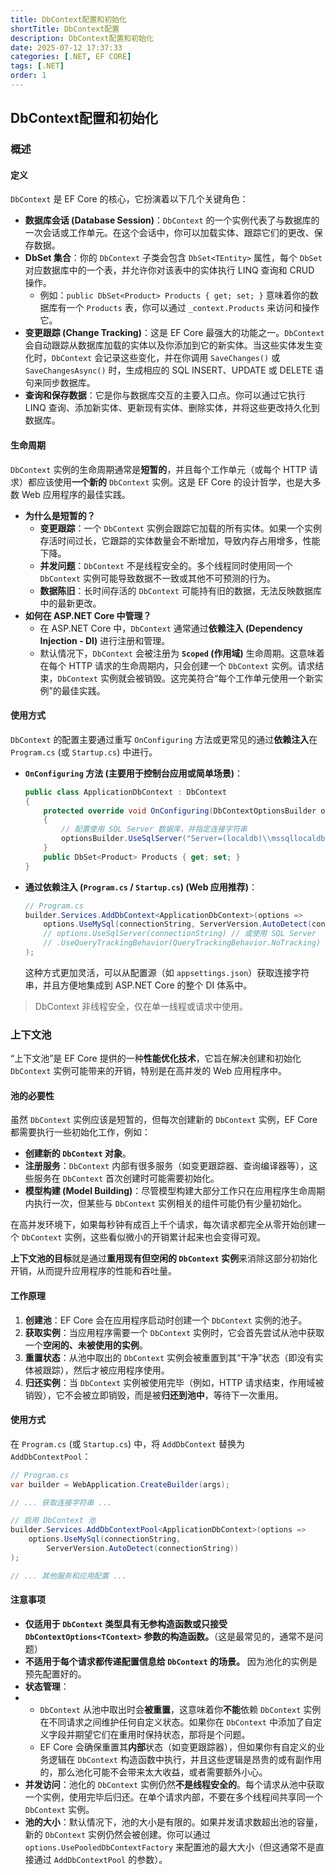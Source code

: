 ```yaml
---
title: DbContext配置和初始化
shortTitle: DbContext配置
description: DbContext配置和初始化
date: 2025-07-12 17:37:33
categories: [.NET, EF CORE]
tags: [.NET]
order: 1
---
```


## DbContext配置和初始化

### 概述

#### 定义

`DbContext` 是 EF Core 的核心，它扮演着以下几个关键角色：

- **数据库会话 (Database Session)**：`DbContext` 的一个实例代表了与数据库的一次会话或工作单元。在这个会话中，你可以加载实体、跟踪它们的更改、保存数据。
- **DbSet 集合**：你的 `DbContext` 子类会包含 `DbSet<TEntity>` 属性，每个 `DbSet` 对应数据库中的一个表，并允许你对该表中的实体执行 LINQ 查询和 CRUD 操作。
  - 例如：`public DbSet<Product> Products { get; set; }` 意味着你的数据库有一个 `Products` 表，你可以通过 `_context.Products` 来访问和操作它。
- **变更跟踪 (Change Tracking)**：这是 EF Core 最强大的功能之一。`DbContext` 会自动跟踪从数据库加载的实体以及你添加到它的新实体。当这些实体发生变化时，`DbContext` 会记录这些变化，并在你调用 `SaveChanges()` 或 `SaveChangesAsync()` 时，生成相应的 SQL INSERT、UPDATE 或 DELETE 语句来同步数据库。
- **查询和保存数据**：它是你与数据库交互的主要入口点。你可以通过它执行 LINQ 查询、添加新实体、更新现有实体、删除实体，并将这些更改持久化到数据库。

#### 生命周期

`DbContext` 实例的生命周期通常是**短暂的**，并且每个工作单元（或每个 HTTP 请求）都应该使用**一个新的** `DbContext` 实例。这是 EF Core 的设计哲学，也是大多数 Web 应用程序的最佳实践。

- **为什么是短暂的？**
  - **变更跟踪**：一个 `DbContext` 实例会跟踪它加载的所有实体。如果一个实例存活时间过长，它跟踪的实体数量会不断增加，导致内存占用增多，性能下降。
  - **并发问题**：`DbContext` 不是线程安全的。多个线程同时使用同一个 `DbContext` 实例可能导致数据不一致或其他不可预测的行为。
  - **数据陈旧**：长时间存活的 `DbContext` 可能持有旧的数据，无法反映数据库中的最新更改。
- **如何在 ASP.NET Core 中管理？**
  - 在 ASP.NET Core 中，`DbContext` 通常通过**依赖注入 (Dependency Injection - DI)** 进行注册和管理。
  - 默认情况下，`DbContext` 会被注册为 **`Scoped` (作用域)** 生命周期。这意味着在每个 HTTP 请求的生命周期内，只会创建一个 `DbContext` 实例。请求结束，`DbContext` 实例就会被销毁。这完美符合“每个工作单元使用一个新实例”的最佳实践。

#### 使用方式

`DbContext` 的配置主要通过重写 `OnConfiguring` 方法或更常见的通过**依赖注入**在 `Program.cs` (或 `Startup.cs`) 中进行。

- **`OnConfiguring` 方法 (主要用于控制台应用或简单场景)**：

  ```C#
  public class ApplicationDbContext : DbContext
  {
      protected override void OnConfiguring(DbContextOptionsBuilder optionsBuilder)
      {
          // 配置使用 SQL Server 数据库，并指定连接字符串
          optionsBuilder.UseSqlServer("Server=(localdb)\\mssqllocaldb;Database=MyDatabase;Trusted_Connection=True;");
      }
      public DbSet<Product> Products { get; set; }
  }
  ```

- **通过依赖注入 (`Program.cs` / `Startup.cs`) (Web 应用推荐)**：

  ```C#
  // Program.cs
  builder.Services.AddDbContext<ApplicationDbContext>(options =>
      options.UseMySql(connectionString, ServerVersion.AutoDetect(connectionString)) // 使用 MySQL
      // options.UseSqlServer(connectionString) // 或使用 SQL Server
      // .UseQueryTrackingBehavior(QueryTrackingBehavior.NoTracking) // 可选：配置默认查询行为
  );
  ```

  这种方式更加灵活，可以从配置源（如 `appsettings.json`）获取连接字符串，并且方便地集成到 ASP.NET Core 的整个 DI 体系中。

> DbContext 非线程安全，仅在单一线程或请求中使用。

### 上下文池

“上下文池”是 EF Core 提供的一种**性能优化技术**，它旨在解决创建和初始化 `DbContext` 实例可能带来的开销，特别是在高并发的 Web 应用程序中。

#### 池的必要性

虽然 `DbContext` 实例应该是短暂的，但每次创建新的 `DbContext` 实例，EF Core 都需要执行一些初始化工作，例如：

- **创建新的 `DbContext` 对象**。
- **注册服务**：`DbContext` 内部有很多服务（如变更跟踪器、查询编译器等），这些服务在 `DbContext` 首次创建时可能需要初始化。
- **模型构建 (Model Building)**：尽管模型构建大部分工作只在应用程序生命周期内执行一次，但某些与 `DbContext` 实例相关的组件可能仍有少量初始化。

在高并发环境下，如果每秒钟有成百上千个请求，每次请求都完全从零开始创建一个 `DbContext` 实例，这些看似微小的开销累计起来也会变得可观。

**上下文池的目标**就是通过**重用现有但空闲的 `DbContext` 实例**来消除这部分初始化开销，从而提升应用程序的性能和吞吐量。

#### 工作原理

1. **创建池**：EF Core 会在应用程序启动时创建一个 `DbContext` 实例的池子。
2. **获取实例**：当应用程序需要一个 `DbContext` 实例时，它会首先尝试从池中获取一个**空闲的、未被使用的实例**。
3. **重置状态**：从池中取出的 `DbContext` 实例会被重置到其“干净”状态（即没有实体被跟踪），然后才被应用程序使用。
4. **归还实例**：当 `DbContext` 实例被使用完毕（例如，HTTP 请求结束，作用域被销毁），它不会被立即销毁，而是被**归还到池中**，等待下一次重用。

#### 使用方式

在 `Program.cs` (或 `Startup.cs`) 中，将 `AddDbContext` 替换为 `AddDbContextPool`：

```C#
// Program.cs
var builder = WebApplication.CreateBuilder(args);

// ... 获取连接字符串 ...

// 启用 DbContext 池
builder.Services.AddDbContextPool<ApplicationDbContext>(options =>
    options.UseMySql(connectionString,
        ServerVersion.AutoDetect(connectionString))
);

// ... 其他服务和应用配置 ...
```

#### 注意事项

- **仅适用于 `DbContext` 类型具有无参构造函数或只接受 `DbContextOptions<TContext>` 参数的构造函数。**（这是最常见的，通常不是问题）
- **不适用于每个请求都传递配置信息给 `DbContext` 的场景。** 因为池化的实例是预先配置好的。
- **状态管理**：
- - `DbContext` 从池中取出时会**被重置**，这意味着你**不能**依赖 `DbContext` 实例在不同请求之间维护任何自定义状态。如果你在 `DbContext` 中添加了自定义字段并期望它们在重用时保持状态，那将是个问题。
  - EF Core 会确保重置其**内部**状态（如变更跟踪器），但如果你有自定义的业务逻辑在 `DbContext` 构造函数中执行，并且这些逻辑是昂贵的或有副作用的，那么池化可能不会带来太大收益，或者需要额外小心。
- **并发访问**：池化的 `DbContext` 实例仍然**不是线程安全的**。每个请求从池中获取一个实例，使用完毕后归还。在单个请求内部，不要在多个线程间共享同一个 `DbContext` 实例。
- **池的大小**：默认情况下，池的大小是有限的。如果并发请求数超出池的容量，新的 `DbContext` 实例仍然会被创建。你可以通过 `options.UsePooledDbContextFactory` 来配置池的最大大小（但这通常不是直接通过 `AddDbContextPool` 的参数）。
